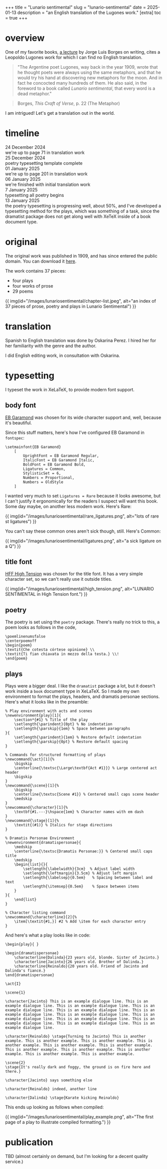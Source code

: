+++
title = "Lunario sentimental"
slug = "lunario-sentimental"
date = 2025-01-13
description = "an English translation of the Lugones work."
[extra]
  toc = true
+++

# overview
One of my favorite books, [a lecture](https://nnix.com/reading/this-craft-of-verse/) by Jorge Luis Borges on writing, cites a Leopoldo Lugones work for which I can find no English translation.

> "The Argentine poet Lugones, way back in the year 1909, wrote that he thought poets were always using the same metaphors, and that he would try his hand at discovering new metaphors for the moon. And in fact he concocted many hundreds of them. He also said, in the foreword to a book called _Lunario sentimental_, that every word is a dead metaphor."

> Borges, _This Craft of Verse_, p. 22 (The Metaphor)

I am intrigued! Let's get a translation out in the world.

# timeline
<body>
    <div class="timeline">
        <div class="timeline-item">
            <div class="date">24 December 2024</div>
            <div class="event">we're up to page 71 in translation work</div>
        </div>
        <div class="timeline-item">
            <div class="date">25 December 2024</div>
            <div class="event">poetry typesetting template complete</div>
        </div>
        <div class="timeline-item">
            <div class="date">01 January 2025</div>
            <div class="event">we're up to page 201 in translation work</div>
        </div>
        <div class="timeline-item">
            <div class="date">06 January 2025</div>
            <div class="event">we're finished with initial translation work</div>
        </div>
        <div class="timeline-item">
            <div class="date">7 January 2025</div>
            <div class="event">typesetting all poetry begins</div>
        </div>
        <div class="timeline-item">
            <div class="date">13 January 2025</div>
            <div class="event">the poetry typesetting is progressing well, about 50%, and I've developed a typesetting method for the plays, which was something of a task, since the dramatist package does not get along well with XeTeX inside of a book document type.</div>
        </div>
    </div>
</body>


# original
The original work was published in 1909, and has since entered the public domain. You can download it [here](https://nnix.com/images/lunariosentimental/lunario_sentimental_original.pdf).

The work contains 37 pieces:
- four plays
- four works of prose
- 29 poems

{{ img(id="/images/lunariosentimental/chapter-list.jpeg", alt="an index of 37 pieces of prose, poetry and plays in Lunario Sentimental") }}

# translation
Spanish to English translation was done by Oskarina Perez. I hired her for her familiarity with the genre and the author.

I did English editing work, in consultation with Oskarina.

# typesetting
I typeset the work in XeLaTeX, to provide modern font support.

## body font
[EB Garamond](https://en.wikipedia.org/wiki/EB_Garamond) was chosen for its wide character support and, well, because it's beautiful.

Since this stuff matters, here's how I've configured EB Garamond in `fontspec`:
```
\setmainfont{EB Garamond}
    [
        UprightFont = EB Garamond Regular,
        ItalicFont = EB Garamond Italic,
        BoldFont = EB Garamond Bold,
        Ligatures = Common,
        StylisticSet = 6,
        Numbers = Proportional,
        Numbers = OldStyle
    ]
```
I wanted very much to set `Ligatures = Rare` because it looks awesome, but I can't justify it ergonomically for the readers I suspect will want this book. Some day maybe, on another less modern work. Here's Rare:

{{ img(id="/images/lunariosentimental/rare_ligatures.png", alt="lots of rare st ligatures") }}

You can't say these common ones aren't sick though, still. Here's Common:

{{ img(id="/images/lunariosentimental/ligatures.png", alt="a sick ligature on a Q") }}

## title font
[HFF High Tension](https://www.dafont.com/hff-high-tension.font) was chosen for the title font. It has a very simple character set, so we can't really use it outside titles.

{{ img(id="/images/lunariosentimental/high_tension.png", alt="LUNARIO SENTIMENTAL in High Tension font.") }}

## poetry
The poetry is set using the `poetry` package. There's really no trick to this, a poem looks as follows in the code,

```
\poemlinenumsfalse
\centerpoemoff
\begin{poem}
\textit{Che cotesta córtese opinione} \\
\textit{Ti fian chiavata in mezzo della testa.} \\!
\end{poem}
```

## plays
Plays were a bigger deal. I like the `dramatist` package a lot, but it doesn't work inside a `book` document type in XeLaTeX. So I made my own environment to format the plays, headers, and dramatis personae sections. Here's what it looks like in the preamble:
```
% Play environment with acts and scenes
\newenvironment{play}[1]{
    \section*{#1} % Title of the play
    \setlength{\parindent}{0pt} % No indentation
    \setlength{\parskip}{1em} % Space between paragraphs
}{
    \setlength{\parindent}{1em} % Restore default indentation
    \setlength{\parskip}{0pt} % Restore default spacing
}

% Commands for structured formatting of plays
\newcommand{\act}[1]{%
    \bigskip
    \centerline{\textsc{\Large\textbf{Act #1}}} % Large centered act header
    \bigskip
}
\newcommand{\scene}[1]{%
    \bigskip
    \centerline{\textsc{Scene #1}} % Centered small caps scene header
    \medskip
}
\newcommand{\character}[1]{%
    \textbf{#1.---}\hspace{1em} % Character names with em dash
}
\newcommand{\stage}[1]{%
    \textit{(#1)} % Italics for stage directions
}

% Dramatis Personae Environment
\newenvironment{dramatispersonae}{
    \medskip
    \centerline{\textsc{Dramatis Personae:}} % Centered small caps title
    \medskip
    \begin{list}{}{
        \setlength{\labelwidth}{3cm}  % Adjust label width
        \setlength{\leftmargin}{3.5cm} % Adjust left margin
        \setlength{\labelsep}{0.5em}   % Spacing between label and text
        \setlength{\itemsep}{0.5em}    % Space between items
    }
}{
    \end{list}
}

% Character listing command
\newcommand{\characterline}[2]{%
    \item[\textit{#1,}] #2 % Add \item for each character entry
}
```

And here's what a play looks like in code:
```
\begin{play}{ }

\begin{dramatispersonae}
    \characterline{Dalinda}{23 years old, blonde. Sister of Jacinto.}
    \characterline{Jacinto}{26 years old. Brother of Dalinda.}
    \characterline{Reinaldo}{20 years old. Friend of Jacinto and Dalinda's fiancé.}
\end{dramatispersonae}

\act{I}

\scene{1}

\character{Jacinto} This is an example dialogue line. This is an example dialogue line. This is an example dialogue line. This is an example dialogue line. This is an example dialogue line. This is an example dialogue line. This is an example dialogue line. This is an example dialogue line. This is an example dialogue line. This is an example dialogue line. This is an example dialogue line. This is an example dialogue line.

\character{Reinaldo} \stage{Turning to Jacinto} This is another example. This is another example. This is another example. This is another example. This is another example. This is another example. This is another example. This is another example. This is another example. This is another example. This is another example.

\scene{2}
\stage{It's really dark and foggy, the ground is on fire here and there.}

\character{Jacinto} says something else

\character{Reinaldo} indeed, another line

\character{Dalinda} \stage{Karate kicking Reinaldo}
```

This ends up looking as follows when compiled:

{{ img(id="/images/lunariosentimental/play_example.png", alt="The first page of a play to illustrate compiled formatting.") }}

# publication
TBD (almost certainly on demand, but I'm looking for a decent quality service.)